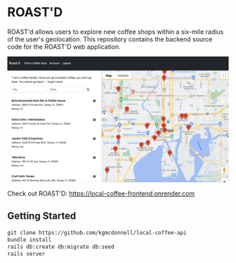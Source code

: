 # ROAST'D
ROAST'd allows users to explore new coffee shops within a six-mile radius of the user's geolocation. This repository contains the backend source code for the ROAST'D web application. 

<img src="https://github.com/kgmcdonnell/local-coffee-api/blob/main/app/assets/images/ROAST'D.png?raw=true" alt="roast'd screenshot" width="600px" height="auto">

Check out ROAST'D: https://local-coffee-frontend.onrender.com

## Getting Started
```
git clone https://github.com/kgmcdonnell/local-coffee-api
bundle install
rails db:create db:migrate db:seed
rails server
```

